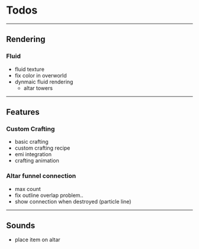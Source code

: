 # Todos

---

## Rendering

### Fluid

* fluid texture
* fix color in overworld
* dynmaic fluid rendering
    * altar towers

---

## Features

### Custom Crafting

* basic crafting
* custom crafting recipe
* emi integration
* crafting animation

### Altar funnel connection

* max count
* fix outline overlap problem..
* show connection when destroyed (particle line)

---

## Sounds

* place item on altar
